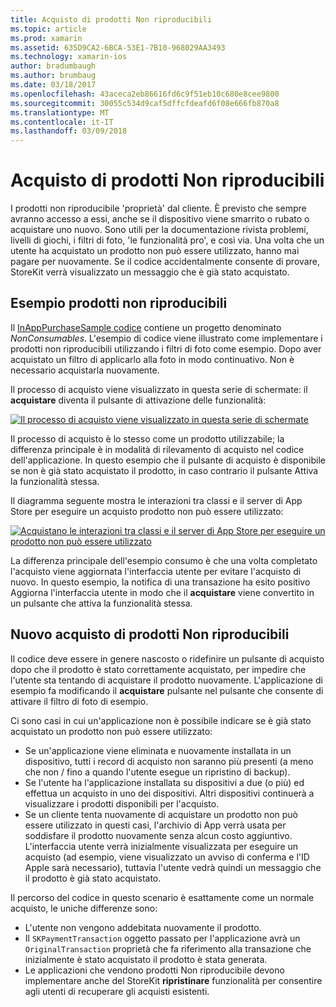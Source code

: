 ```yaml
---
title: Acquisto di prodotti Non riproducibili
ms.topic: article
ms.prod: xamarin
ms.assetid: 635D9CA2-6BCA-53E1-7B10-968029AA3493
ms.technology: xamarin-ios
author: bradumbaugh
ms.author: brumbaug
ms.date: 03/18/2017
ms.openlocfilehash: 43aceca2eb86616fd6c9f51eb10c680e8cee9800
ms.sourcegitcommit: 30055c534d9caf5dffcfdeafd6f08e666fb870a8
ms.translationtype: MT
ms.contentlocale: it-IT
ms.lasthandoff: 03/09/2018
---
```

# <a name="purchasing-non-consumable-products"></a>Acquisto di prodotti Non riproducibili

I prodotti non riproducibile 'proprietà' dal cliente. È previsto che sempre avranno accesso a essi, anche se il dispositivo viene smarrito o rubato o acquistare uno nuovo. Sono utili per la documentazione rivista problemi, livelli di giochi, i filtri di foto, 'le funzionalità pro', e così via. Una volta che un utente ha acquistato un prodotto non può essere utilizzato, hanno mai pagare per nuovamente. Se il codice accidentalmente consente di provare, StoreKit verrà visualizzato un messaggio che è già stato acquistato.

## <a name="non-consumable-products-sample"></a>Esempio prodotti non riproducibili

Il [InAppPurchaseSample codice](https://developer.xamarin.com/samples/monotouch/StoreKit/) contiene un progetto denominato *NonConsumables*. L'esempio di codice viene illustrato come implementare i prodotti non riproducibili utilizzando i filtri di foto come esempio. Dopo aver acquistato un filtro di applicarlo alla foto in modo continuativo. Non è necessario acquistarla nuovamente.   
   
   
   
 Il processo di acquisto viene visualizzato in questa serie di schermate: il **acquistare** diventa il pulsante di attivazione delle funzionalità:   
   
   
   
 [![](purchasing-non-consumable-products-images/image34.png "Il processo di acquisto viene visualizzato in questa serie di schermate")](purchasing-non-consumable-products-images/image34.png#lightbox)   
   
   
   
 Il processo di acquisto è lo stesso come un prodotto utilizzabile; la differenza principale è in modalità di rilevamento di acquisto nel codice dell'applicazione. In questo esempio che il pulsante di acquisto è disponibile se non è già stato acquistato il prodotto, in caso contrario il pulsante Attiva la funzionalità stessa.   
   
   
   

Il diagramma seguente mostra le interazioni tra classi e il server di App Store per eseguire un acquisto prodotto non può essere utilizzato:   
   
   
   
 [![](purchasing-non-consumable-products-images/image35.png "Acquistano le interazioni tra classi e il server di App Store per eseguire un prodotto non può essere utilizzato")](purchasing-non-consumable-products-images/image35.png#lightbox)   
   
   
   
 La differenza principale dell'esempio consumo è che una volta completato l'acquisto viene aggiornata l'interfaccia utente per evitare l'acquisto di nuovo. In questo esempio, la notifica di una transazione ha esito positivo Aggiorna l'interfaccia utente in modo che il **acquistare** viene convertito in un pulsante che attiva la funzionalità stessa.

## <a name="re-purchasing-non-consumable-products"></a>Nuovo acquisto di prodotti Non riproducibili

Il codice deve essere in genere nascosto o ridefinire un pulsante di acquisto dopo che il prodotto è stato correttamente acquistato, per impedire che l'utente sta tentando di acquistare il prodotto nuovamente. L'applicazione di esempio fa modificando il **acquistare** pulsante nel pulsante che consente di attivare il filtro di foto di esempio.   
   
   
   
 Ci sono casi in cui un'applicazione non è possibile indicare se è già stato acquistato un prodotto non può essere utilizzato:

-  Se un'applicazione viene eliminata e nuovamente installata in un dispositivo, tutti i record di acquisto non saranno più presenti (a meno che non / fino a quando l'utente esegue un ripristino di backup). 
-  Se l'utente ha l'applicazione installata su dispositivi a due (o più) ed effettua un acquisto in uno dei dispositivi. Altri dispositivi continuerà a visualizzare i prodotti disponibili per l'acquisto. 
-  Se un cliente tenta nuovamente di acquistare un prodotto non può essere utilizzato in questi casi, l'archivio di App verrà usata per soddisfare il prodotto nuovamente senza alcun costo aggiuntivo. L'interfaccia utente verrà inizialmente visualizzata per eseguire un acquisto (ad esempio, viene visualizzato un avviso di conferma e l'ID Apple sarà necessario), tuttavia l'utente vedrà quindi un messaggio che il prodotto è già stato acquistato.  
   
   
   
 Il percorso del codice in questo scenario è esattamente come un normale acquisto, le uniche differenze sono:

-  L'utente non vengono addebitata nuovamente il prodotto.
-  Il `SKPaymentTransaction` oggetto passato per l'applicazione avrà un `OriginalTransaction` proprietà che fa riferimento alla transazione che inizialmente è stato acquistato il prodotto è stata generata. 
-  Le applicazioni che vendono prodotti Non riproducibile devono implementare anche del StoreKit **ripristinare** funzionalità per consentire agli utenti di recuperare gli acquisti esistenti. 
